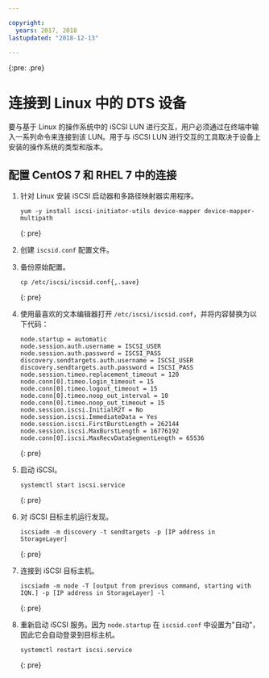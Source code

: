 ```yaml
---

copyright:
  years: 2017, 2018
lastupdated: "2018-12-13"

---
```

{:pre: .pre}

# 连接到 Linux 中的 DTS 设备

 要与基于 Linux 的操作系统中的 iSCSI LUN 进行交互，用户必须通过在终端中输入一系列命令来连接到该 LUN。用于与 iSCSI LUN 进行交互的工具取决于设备上安装的操作系统的类型和版本。

## 配置 CentOS 7 和 RHEL 7 中的连接

1. 针对 Linux 安装 iSCSI 启动器和多路径映射器实用程序。
   ```
   yum -y install iscsi-initiator-utils device-mapper device-mapper-multipath
   ```
   {: pre}

2. 创建 `iscsid.conf` 配置文件。

3. 备份原始配置。
   ```
   cp /etc/iscsi/iscsid.conf{,.save}
   ```
   {: pre}

4. 使用最喜欢的文本编辑器打开 `/etc/iscsi/iscsid.conf`，并将内容替换为以下代码：
   ```
   node.startup = automatic
   node.session.auth.username = ISCSI_USER
   node.session.auth.password = ISCSI_PASS
   discovery.sendtargets.auth.username = ISCSI_USER
   discovery.sendtargets.auth.password = ISCSI_PASS
   node.session.timeo.replacement_timeout = 120
   node.conn[0].timeo.login_timeout = 15
   node.conn[0].timeo.logout_timeout = 15
   node.conn[0].timeo.noop_out_interval = 10
   node.conn[0].timeo.noop_out_timeout = 15
   node.session.iscsi.InitialR2T = No
   node.session.iscsi.ImmediateData = Yes
   node.session.iscsi.FirstBurstLength = 262144
   node.session.iscsi.MaxBurstLength = 16776192
   node.conn[0].iscsi.MaxRecvDataSegmentLength = 65536
   ```
   {: pre}

5. 启动 iSCSI。<br/>
   ```
   systemctl start iscsi.service
   ```
   {: pre}

6. 对 iSCSI 目标主机运行发现。<br/>
   ```
   iscsiadm -m discovery -t sendtargets -p [IP address in StorageLayer]
   ```
   {: pre}

7. 连接到 iSCSI 目标主机。<br/>
   ```
   iscsiadm -m node -T [output from previous command, starting with IQN.] -p [IP address in StorageLayer] -l
   ```
   {: pre}

8. 重新启动 iSCSI 服务。因为 `node.startup` 在 `iscsid.conf` 中设置为"自动"，因此它会自动登录到目标主机。<br/>
   ```
   systemctl restart iscsi.service
   ```
   {: pre}
